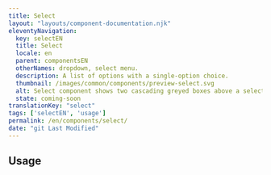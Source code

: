 ```yaml
---
title: Select
layout: "layouts/component-documentation.njk"
eleventyNavigation:
  key: selectEN
  title: Select
  locale: en
  parent: componentsEN
  otherNames: dropdown, select menu.
  description: A list of options with a single-option choice.
  thumbnail: /images/common/components/preview-select.svg
  alt: Select component shows two cascading greyed boxes above a select box. The select box is an box with a down arrow to indicate it will expand downwards. The boxes represent the input's label and hint message.
  state: coming-soon
translationKey: "select"
tags: ['selectEN', 'usage']
permalink: /en/components/select/
date: "git Last Modified"
---
```


## Usage